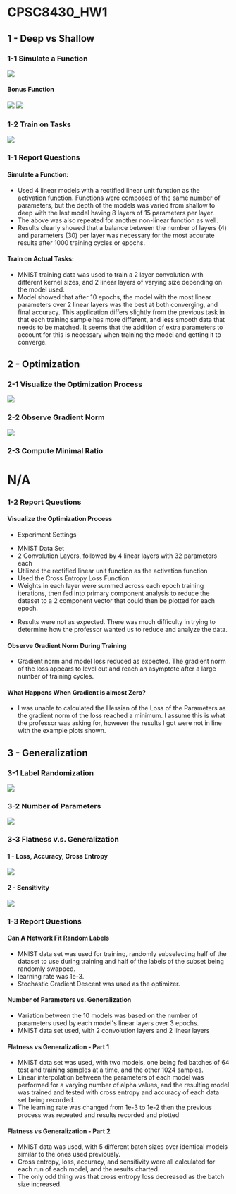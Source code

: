 # CPSC8430_HW1
## 1 - Deep vs Shallow
### 1-1 Simulate a Function
![](./HW1-1.png)
#### Bonus Function
![](./HW1_LossPlot_15_8_500pts.png)
![](./HW1_FcnPlot_15_8_500pts.png)
### 1-2 Train on Tasks
![](./HW1-1.png)
### 1-1 Report Questions
#### Simulate a Function:
- Used 4 linear models with a rectified linear unit function as the activation function.  Functions were composed of the same number of parameters, but the depth of the models was varied from shallow to deep with the last model having 8 layers of 15 parameters per layer. 
- The above was also repeated for another non-linear function as well.
- Results clearly showed that a balance between the number of layers (4) and parameters (30) per layer was necessary for the most accurate results after 1000 training cycles or epochs.
#### Train on Actual Tasks:
- MNIST training data was used to train a 2 layer convolution with different kernel sizes, and 2 linear layers of varying size depending on the model used.
- Model showed that after 10 epochs, the model with the most linear parameters over 2 linear layers was the best at both converging, and final accuracy.  This application differs slightly from the previous task in that each training sample has more different, and less smooth data that needs to be matched.  It seems that the addition of extra parameters to account for this is necessary when training the model and getting it to converge.
## 2 - Optimization
### 2-1 Visualize the Optimization Process
![](./HW2-1.png)
### 2-2 Observe Gradient Norm
![](./HW2-2.png)
### 2-3 Compute Minimal Ratio
# N/A
### 1-2 Report Questions
#### Visualize the Optimization Process
- Experiment Settings
* MNIST Data Set
* 2 Convolution Layers, followed by 4 linear layers with 32 parameters each
* Utilized the rectified linear unit function as the activation function
* Used the Cross Entropy Loss Function
* Weights in each layer were summed across each epoch training iterations, then fed into primary component analysis to reduce the dataset to a 2 component vector that could then be plotted for each epoch.
- Results were not as expected.  There was much difficulty in trying to determine how the professor wanted us to reduce and analyze the data.  
#### Observe Gradient Norm During Training
- Gradient norm and model loss reduced as expected.  The gradient norm of the loss appears to level out and reach an asymptote after a large number of training cycles.
#### What Happens When Gradient is almost Zero?
- I was unable to calculated the Hessian of the Loss of the Parameters as the gradient norm of the loss reached a minimum.  I assume this is what the professor was asking for, however the results I got were not in line with the example plots shown.
## 3 - Generalization
### 3-1 Label Randomization
![](./HW3-1.png)
### 3-2 Number of Parameters
![](./HW3-2.png)
### 3-3 Flatness v.s. Generalization
#### 1 - Loss, Accuracy, Cross Entropy
![](./HW3-3-1.png)
#### 2 - Sensitivity
![](./Accuracy_Batch.png)
### 1-3 Report Questions
#### Can A Network Fit Random Labels
- MNIST data set was used for training, randomly subselecting half of the dataset to use during training and half of the labels of the subset being randomly swapped.
- learning rate was 1e-3.
- Stochastic Gradient Descent was used as the optimizer.
#### Number of Parameters vs. Generalization
- Variation between the 10 models was based on the number of parameters used by each model's linear layers over 3 epochs.
- MNIST data set used, with 2 convolution layers and 2 linear layers
#### Flatness vs Generalization - Part 1
- MNIST data set was used, with two models, one being fed batches of 64 test and training samples at a time, and the other 1024 samples.
- Linear interpolation between the parameters of each model was performed for a varying number of alpha values, and the resulting model was trained and tested with cross entropy and accuracy of each data set being recorded.
- The learning rate was changed from 1e-3 to 1e-2 then the previous process was repeated and results recorded and plotted
#### Flatness vs Generalization - Part 2
- MNIST data was used, with 5 different batch sizes over identical models similar to the ones used previously.
- Cross entropy, loss, accuracy, and sensitivity were all calculated for each run of each model, and the results charted.
- The only odd thing was that cross entropy loss decreased as the batch size increased.  

